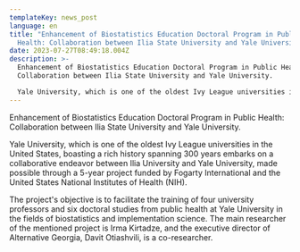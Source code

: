 ```yaml
---
templateKey: news_post
language: en
title: "Enhancement of Biostatistics Education Doctoral Program in Public
  Health: Collaboration between Ilia State University and Yale University."
date: 2023-07-27T08:49:18.004Z
description: >-
  Enhancement of Biostatistics Education Doctoral Program in Public Health:
  Collaboration between Ilia State University and Yale University.

  Yale University, which is one of the oldest Ivy League universities in the United States, boasting a rich history spanning 300 years embarks on a collaborative endeavor between Ilia University and Yale University, made possible through a 5-year project funded by Fogarty International and the United States National Institutes of Health (NIH).
---
```

Enhancement of Biostatistics Education Doctoral Program in Public Health: Collaboration between Ilia State University and Yale University.

Yale University, which is one of the oldest Ivy League universities in the United States, boasting a rich history spanning 300 years embarks on a collaborative endeavor between Ilia University and Yale University, made possible through a 5-year project funded by Fogarty International and the United States National Institutes of Health (NIH).

The project's objective is to facilitate the training of four university professors and six doctoral studies from public health at Yale University in the fields of biostatistics and implementation science. The main researcher of the mentioned project is Irma Kirtadze, and the executive director of Alternative Georgia, Davit Otiashvili, is a co-researcher.